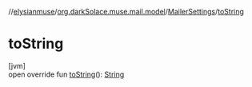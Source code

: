 //[elysianmuse](../../../index.md)/[org.darkSolace.muse.mail.model](../index.md)/[MailerSettings](index.md)/[toString](to-string.md)

# toString

[jvm]\
open override fun [toString](to-string.md)(): [String](https://kotlinlang.org/api/latest/jvm/stdlib/kotlin/-string/index.html)
